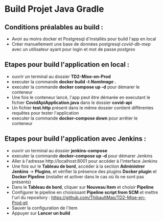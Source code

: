 # Build Projet Java Gradle

## Conditions préalables au build : 
- Avoir au moins docker et Postgresql d'installés pour build l'app en local
- Créer manuellement une base de données postgresql *covid-db-mep* avec un  utilisateur ayant pour login et mot de passe *postgres*


## Etapes pour build l'application en local : 

- ouvrir un terminal au dossier **TD2-Mise-en-Prod**
- executer la commande **docker build -t *NomImage* .**
- executer la commande **docker compose up -d** pour démarer le conteneur
- Une fois le conteneur lancé, l'app peut être démarée en executant le fichier **CovidApiApplication.java** dans le dossier **covid-api**
- Un fichier **test.http** présent dans le même dossier contient différentes requêtes pour tester l'application
- executer la commande **docker-compose down** pour arrêter le conteneur

## Etapes pour build l'application avec Jenkins : 

- ouvrir un terminal au dossier **jenkins-compose**
- executer la commande **docker-compose up -d** pour démarer Jenkins
- Aller à l'adresse http://localhost:8001 pour accéder à l'interface Jenkins
- Une fois sur le **Tableau de bord**, accéder à la section **Administrer Jenkins** -> **Plugins**, et vérifier la présence des plugins **Docker plugin** et **Docker Pipeline** (installer et activer dans le cas où ils ne sont pas présents)
- Dans le **Tableau de bord**, cliquer sur **Nouveau Item** et choisir **Pipeline**
- Configurer le pipeline en choisissant **Pipeline script from SCM** et mettre l'url du repository : https://github.com/ThibaultMas/TD2-Mise-en-Prod.git
- Sauver la configuration de l'item
- Appuyer sur **Lancer un build**